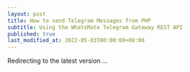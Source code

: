 ```yaml
---
layout: post
title: How to send Telegram Messages from PHP
subtitle: Using the WhatsMate Telegram Gateway REST API
published: true
last_modified_at: 2022-05-03T00:00:00+08:00
---
```



<script>
    function pageRedirect() {
        window.location.replace("/2022-06-16-send-telegram-message-php/");
    }      
    setTimeout("pageRedirect()", 1000);
</script>

Redirecting to the latest version ...
